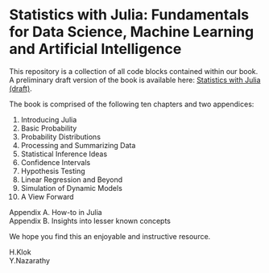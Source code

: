 # Statistics with Julia: Fundamentals for Data Science, Machine Learning and Artificial Intelligence


This repository is a collection of all code blocks contained within our book. A preliminary draft version of the book is available here: [Statistics with Julia (draft)](https://people.smp.uq.edu.au/YoniNazarathy/julia-stats/StatisticsWithJulia.pdf). 

The book is comprised of the following ten chapters and two appendices:

1. Introducing Julia  
2. Basic Probability  
3. Probability Distributions  
4. Processing and Summarizing Data  
5. Statistical Inference Ideas  
6. Confidence Intervals   
7. Hypothesis Testing  
8. Linear Regression and Beyond  
9. Simulation of Dynamic Models  
10. A View Forward  

Appendix A. How-to in Julia  
Appendix B. Insights into lesser known concepts  

We hope you find this an enjoyable and instructive resource.

H.Klok  
Y.Nazarathy

